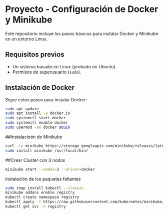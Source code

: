 # Proyecto - Configuración de Docker y Minikube

Este repositorio incluye los pasos básicos para instalar Docker y Minikube en un entorno Linux.

## Requisitos previos

- Un sistema basado en Linux (probado en Ubuntu).
- Permisos de superusuario (`sudo`).

## Instalación de Docker

Sigue estos pasos para instalar Docker:

```bash
sudo apt update
sudo apt install -y docker.io
sudo systemctl start docker
sudo systemctl enable docker
sudo usermod -aG docker $USER
```

##Instalacioón de Minikube
```bash
curl -Lo minikube https://storage.googleapis.com/minikube/releases/latest/minikube-linux-amd64
sudo install minikube /usr/local/bin/
```

##Crear Cluster con 3 nodos
```bash
minikube start --nodes=3 --driver=docker
```
Instalación de los paquetes faltantes
```bash
sudo snap install kubectl --classic
minikube addons enable registry
kubectl create namespace registry
kubectl apply -f https://raw.githubusercontent.com/kubernetes/minikube/master/deploy/addons/registry/registry-deployment.yaml
kubectl get svc -n registry

```
